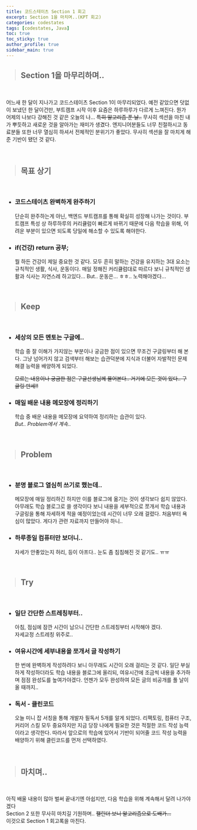 ```yaml
---
title: 코드스테이츠 Section 1 회고
excerpt: Section 1을 마치며..(KPT 회고)
categories: codestates
tags: [codestates, Java]
toc: true
toc_sticky: true
author_profile: true
sidebar_main: true
---
```


> ## Section 1을 마무리하며..
<br>

어느새 한 달이 지나가고 코드스테이츠 Section 1이 마무리되었다. 예전 같았으면 덧없이 보냈던 한 달이건만, 부트캠프 시작 이후 요즘은 하루하루가 다르게 느껴진다. 뭔가 어제의 나보다 강해진 것 같은 오늘의 나... ~~특히 알고리즘 푼 날..~~  무사히 섹션을 마친 내가 뿌듯하고 새로운 것을 알아가는 재미가 생겼다. 엔지니어분들도 너무 친절하시고 동료분들 또한 너무 열심히 하셔서 전체적인 분위기가 좋았다. 무사히 섹션을 잘 마치게 해준 기반이 됐던 것 같다.

<br>

> ## 목표 상기
<br>

- ### 코드스테이츠 완벽하게 완주하기  

    단순히 완주하는게 아닌, 백엔드 부트캠프를 통해 확실히 성장해 나가는 것이다. 부트캠프 특성 상 하루하루의 커리큘럼이 빠르게 바뀌기 때문에 다음 학습을 위해, 어려운 부분이 있으면 되도록 당일에 해소할 수 있도록 해야한다.

- ### if(건강) return 공부;

    뭘 하든 건강이 제일 중요한 것 같다. 모두 흔히 말하는 건강을 유지하는 3대 요소는 규칙적인 생활, 식사, 운동이다. 매일 정해진 커리큘럼대로 따르다 보니 규칙적인 생활과 식사는 자연스레 하고있다... But.. 운동은... ㅎㅎ.. 노력해야겠다...

<br>

> ## Keep
<br>

- ### 세상의 모든 멘토는 구글에..  
    학습 중 잘 이해가 가지않는 부분이나 궁금한 점이 있으면 무조건 구글링부터 해 본다.
    그냥 넘어가지 않고 검색부터 해보는 습관덕분에 지식과 더불어 자발적인 문제 해결 능력을 배양하게 되었다.

    ~~모르는 내용이나 궁금한 점은 구글선생님께 물어본다.. 거기에 모든 것이 있다.. 구글링 만세!!~~ 

- ### 매일 배운 내용 메모장에 정리하기
    학습 중 배운 내용을 메모장에 요약하여 정리하는 습관이 있다.   
    _But.. Problem에서 계속.._

<br>

> ## Problem  
<br>

- ### 분명 블로그 열심히 쓰기로 했는데..
    메모장에 매일 정리하긴 하지만 이를 블로그에 옮기는 것이 생각보다 쉽지 않았다.
    아무래도 학습 블로그로 쓸 생각이다 보니 내용을 세부적으로 쪼개서 학습 내용과 구글링을 통해 자세하게 적을 예정이었는데 시간이 너무 오래 걸렸다. 처음부터 욕심이 많았다. 게다가 관련 자료까지 만들어야 하니..   


- ### 하루종일 컴퓨터만 보더니..
    자세가 안좋았는지 허리, 등이 아프다.. 눈도 좀 침침해진 것 같기도.. ㅠㅠ
  

<br>

> ## Try
<br>

- ### 일단 간단한 스트레칭부터..
    아침, 점심에 잠깐 시간이 남으니 간단한 스트레칭부터 시작해야 겠다.  
    자세교정 스트레칭 위주로..

- ### 여유시간에 세부내용을 쪼개서 글 작성하기
    한 번에 완벽하게 작성하려다 보니 아무래도 시간이 오래 걸리는 것 같다.
    일단 부실하게 작성하더라도 학습 내용을 블로그에 올리되, 여유시간에 조금씩 내용을 추가하며 점점 완성도를 높여가야겠다.
    언젠가 모두 완성하여 모든 글의 비공개를 풀 날이 올 때까지..

- ### 독서 - 클린코드
    오늘 미니 잡 서칭을 통해 개발자 필독서 5개를 알게 되었다. 
    리팩토링, 컴퓨터 구조, 커리어 스킬 모두 중요하지만 지금 당장 나에게 필요한 것은 적절한 코드 작성 능력이라고 생각한다. 따라서 앞으로의 학습에 있어서 기반이 되어줄 코드 작성 능력을 배양하기 위해 클린코드를 먼저 선택하였다. 

<br>

> ## 마치며..
<br>

아직 배울 내용이 많아 벌써 끝내기엔 아쉽지만, 다음 학습을 위해 계속해서 달려 나가야겠다  
Section 2 또한 무사히 마치길 기원하며..   ~~캘린더 보니 알고리즘으로 도배가...~~  
이것으로 Section 1 회고록을 마친다.


